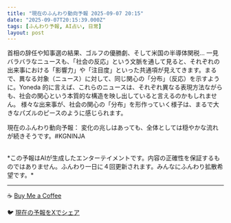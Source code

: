 ```yaml
---
title: "現在のふんわり動向予報 2025-09-07 20:15"
date: "2025-09-07T20:15:39.000Z"
tags: [ふんわり予報, AI占い, 日常]
layout: post
---
```


首相の辞任や知事選の結果、ゴルフの優勝劇、そして米国の半導体関税…  一見バラバラなニュースも、「社会の反応」という文脈を通して見ると、それぞれの出来事における「影響力」や「注目度」といった共通項が見えてきます。まるで、異なる対象（ニュース）に対して、同じ関心の「分布」（反応）を示すように。Yoneda 的に言えば、これらのニュースは、それぞれ異なる表現方法ながらも、社会の関心という本質的な構造を映し出していると言えるのかもしれません。  様々な出来事が、社会の関心の「分布」を形作っていく様子は、まるで大きなパズルのピースのように感じられます。

現在のふんわり動向予報：  変化の兆しはあっても、全体としては穏やかな流れが続きそうです。#KGNINJA

<br>
*この予報はAIが生成したエンターテイメントです。内容の正確性を保証するものではありません。ふんわり一日に４回更新されます。みんなにふんわり拡散希望です。*

---
☕️ [Buy Me a Coffee](https://www.buymeacoffee.com/kgninja)

🐦 [現在の予報をXでシェア](https://twitter.com/intent/tweet?text=%E7%8F%BE%E5%9C%A8%E3%81%AE%E3%81%B5%E3%82%93%E3%82%8F%E3%82%8A%E4%BA%88%E5%A0%B1%3A%20%E3%80%8C%E9%A6%96%E7%9B%B8%E3%81%AE%E8%BE%9E%E4%BB%BB%E3%82%84%E7%9F%A5%E4%BA%8B%E9%81%B8%E3%81%AE%E7%B5%90%E6%9E%9C%E3%80%81%E3%82%B4%E3%83%AB%E3%83%95%E3%81%AE%E5%84%AA%E5%8B%9D%E5%8A%87%E3%80%81%E3%81%9D%E3%81%97%E3%81%A6%E7%B1%B3%E5%9B%BD%E3%81%AE%E5%8D%8A%E5%B0%8E%E4%BD%93%E9%96%A2%E7%A8%8E%E2%80%A6%20%20%E4%B8%80%E8%A6%8B%E3%83%90%E3%83%A9%E3%83%90%E3%83%A9%E3%81%AA%E3%83%8B%E3%83%A5%E3%83%BC%E3%82%B9%E3%82%82%E3%80%81%E3%80%8C%E7%A4%BE%E4%BC%9A%E3%81%AE%E5%8F%8D%E5%BF%9C%E3%80%8D%E3%81%A8%E3%81%84%E3%81%86%E6%96%87%E8%84%88%E3%82%92%E9%80%9A%E3%81%97%E3%81%A6%E8%A6%8B%E3%82%8B%E3%81%A8%E3%80%81%E3%81%9D%E3%82%8C%E3%81%9E%E3%82%8C%E3%81%AE%E5%87%BA%E6%9D%A5%E4%BA%8B%E3%81%AB%E3%81%8A%E3%81%91%E3%82%8B%E3%80%8C%E5%BD%B1%E9%9F%BF%E5%8A%9B%E3%80%8D%E3%82%84%E3%80%8C%E6%B3%A8%E7%9B%AE%E5%BA%A6%E3%80%8D%E3%81%A8%E3%81%84%E3%81%A3%E3%81%9F%E5%85%B1%E9%80%9A...%E3%80%8D%23KGNINJA%20%E7%B6%9A%E3%81%8D%E3%81%AF%E3%83%96%E3%83%AD%E3%82%B0%E3%81%A7%EF%BC%81%F0%9F%91%87&url=https%3A%2F%2Fkg-ninja.github.io%2FFunwariyoso%2F)
